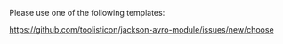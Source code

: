 Please use one of the following templates:

https://github.com/toolisticon/jackson-avro-module/issues/new/choose
